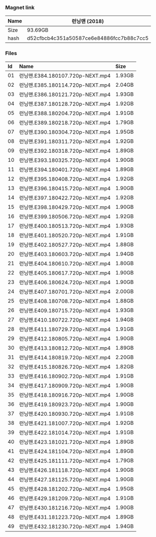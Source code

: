 ### Magnet link

| Name | 런닝맨 (2018)                             |
| ---- | ---------------------------------------- |
| Size | 93.69GB                                  |
| hash | d52cfbcb4c351a50587ce6e84886fcc7b88c7cc5 |



### Files
| Id | Name | Size |
| :--- | :------------------------------------------------------- | :----- |
|01 | 런닝맨.E384.180107.720p-NEXT.mp4| 1.93GB|
|02 | 런닝맨.E385.180114.720p-NEXT.mp4| 2.04GB|
|03 | 런닝맨.E386.180121.720p-NEXT.mp4| 1.93GB|
|04 | 런닝맨.E387.180128.720p-NEXT.mp4| 1.92GB|
|05 | 런닝맨.E388.180204.720p-NEXT.mp4| 1.91GB|
|06 | 런닝맨.E389.180218.720p-NEXT.mp4| 1.79GB|
|07 | 런닝맨.E390.180304.720p-NEXT.mp4| 1.95GB|
|08 | 런닝맨.E391.180311.720p-NEXT.mp4| 1.92GB|
|09 | 런닝맨.E392.180318.720p-NEXT.mp4| 1.89GB|
|10 | 런닝맨.E393.180325.720p-NEXT.mp4| 1.90GB|
|11 | 런닝맨.E394.180401.720p-NEXT.mp4| 1.89GB|
|12 | 런닝맨.E395.180408.720p-NEXT.mp4| 1.92GB|
|13 | 런닝맨.E396.180415.720p-NEXT.mp4| 1.90GB|
|14 | 런닝맨.E397.180422.720p-NEXT.mp4| 1.92GB|
|15 | 런닝맨.E398.180429.720p-NEXT.mp4| 1.90GB|
|16 | 런닝맨.E399.180506.720p-NEXT.mp4| 1.92GB|
|17 | 런닝맨.E400.180513.720p-NEXT.mp4| 1.93GB|
|18 | 런닝맨.E401.180520.720p-NEXT.mp4| 1.91GB|
|19 | 런닝맨.E402.180527.720p-NEXT.mp4| 1.88GB|
|20 | 런닝맨.E403.180603.720p-NEXT.mp4| 1.94GB|
|21 | 런닝맨.E404.180610.720p-NEXT.mp4| 1.80GB|
|22 | 런닝맨.E405.180617.720p-NEXT.mp4| 1.90GB|
|23 | 런닝맨.E406.180624.720p-NEXT.mp4| 1.90GB|
|24 | 런닝맨.E407.180701.720p-NEXT.mp4| 2.00GB|
|25 | 런닝맨.E408.180708.720p-NEXT.mp4| 1.88GB|
|26 | 런닝맨.E409.180715.720p-NEXT.mp4| 1.93GB|
|27 | 런닝맨.E410.180722.720p-NEXT.mp4| 1.94GB|
|28 | 런닝맨.E411.180729.720p-NEXT.mp4| 1.91GB|
|29 | 런닝맨.E412.180805.720p-NEXT.mp4| 1.90GB|
|30 | 런닝맨.E413.180812.720p-NEXT.mp4| 1.89GB|
|31 | 런닝맨.E414.180819.720p-NEXT.mp4| 2.20GB|
|32 | 런닝맨.E415.180826.720p-NEXT.mp4| 1.82GB|
|33 | 런닝맨.E416.180902.720p-NEXT.mp4| 1.91GB|
|34 | 런닝맨.E417.180909.720p-NEXT.mp4| 1.90GB|
|35 | 런닝맨.E418.180916.720p-NEXT.mp4| 1.90GB|
|36 | 런닝맨.E419.180923.720p-NEXT.mp4| 1.90GB|
|37 | 런닝맨.E420.180930.720p-NEXT.mp4| 1.91GB|
|38 | 런닝맨.E421.181007.720p-NEXT.mp4| 1.92GB|
|39 | 런닝맨.E422.181014.720p-NEXT.mp4| 1.91GB|
|40 | 런닝맨.E423.181021.720p-NEXT.mp4| 1.89GB|
|41 | 런닝맨.E424.181104.720p-NEXT.mp4| 1.89GB|
|42 | 런닝맨.E425.181111.720p-NEXT.mp4| 1.79GB|
|43 | 런닝맨.E426.181118.720p-NEXT.mp4| 1.90GB|
|44 | 런닝맨.E427.181125.720p-NEXT.mp4| 1.90GB|
|45 | 런닝맨.E428.181202.720p-NEXT.mp4| 1.95GB|
|46 | 런닝맨.E429.181209.720p-NEXT.mp4| 1.91GB|
|47 | 런닝맨.E430.181216.720p-NEXT.mp4| 1.90GB|
|48 | 런닝맨.E431.181223.720p-NEXT.mp4| 1.89GB|
|49 | 런닝맨.E432.181230.720p-NEXT.mp4| 1.94GB|





